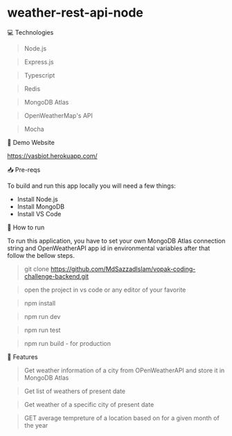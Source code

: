 # weather-rest-api-node

💻 Technologies

> Node.js

> Express.js

> Typescript

> Redis

> MongoDB Atlas

> OpenWeatherMap's API

> Mocha

👀 Demo Website

https://vasbiot.herokuapp.com/

📥 Pre-reqs

To build and run this app locally you will need a few things:

- Install Node.js
- Install MongoDB
- Install VS Code

👷 How to run

To run this application, you have to set your own MongoDB Atlas connection string and OpenWeatherAPI app id in environmental variables after that follow the bellow steps.

> git clone https://github.com/MdSazzadIslam/vopak-coding-challenge-backend.git

> open the project in vs code or any editor of your favorite

> npm install

> npm run dev

> npm run test

> npm run build - for production

🚀 Features

> Get weather information of a city from OPenWeatherAPI and store it in MongoDB Atlas

> Get list of weathers of present date

> Get weather of a specific city of present date

> GET average tempreture of a location based on for a given month of the year
